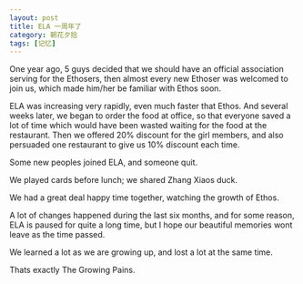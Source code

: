 ```yaml
---
layout: post
title: ELA 一周年了
category: 朝花夕拾
tags: [记忆]
---
```

One year ago, 5 guys decided that we should have an official
association serving for the Ethosers, then almost every new Ethoser was
welcomed to join us, which made him/her be familiar with Ethos soon.
	
ELA was increasing very rapidly, even much faster that Ethos. And
several weeks later, we began to order the food at office, so that
everyone saved a lot of time which would have been wasted waiting for
the food at the restaurant. Then we offered 20% discount for the girl
members, and also persuaded one restaurant to give us 10% discount each
time.
	
Some new peoples joined ELA, and someone quit.
	
We played cards before lunch; we shared Zhang Xiaos duck.
	
We had a great deal happy time together, watching the growth of Ethos.
	
A lot of changes happened during the last six months, and for some
reason, ELA is paused for quite a long time, but I hope our beautiful
memories wont leave as the time passed.
	
We learned a lot as we are growing up, and lost a lot at the same time.
	
Thats exactly The Growing Pains.